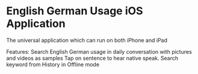 # English German Usage iOS Application
The universal application which can run on both iPhone and iPad

Features:
Search English German usage in daily conversation with pictures and videos as samples 
Tap on sentence to hear native speak.
Search keyword from History in Offline mode
